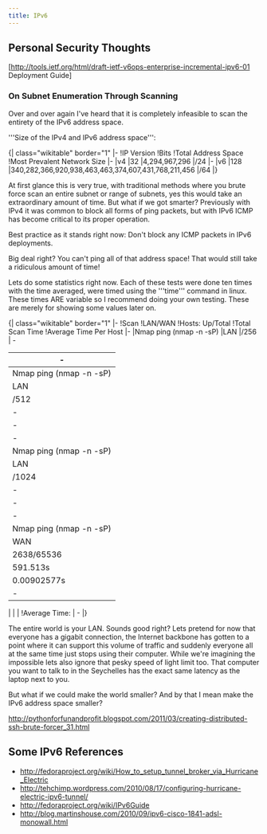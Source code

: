 ```yaml
---
title: IPv6
---
```


## Personal Security Thoughts

[http://tools.ietf.org/html/draft-ietf-v6ops-enterprise-incremental-ipv6-01 Deployment Guide]

### On Subnet Enumeration Through Scanning

Over and over again I've heard that it is completely infeasible to scan the
entirety of the IPv6 address space. 

'''Size of the IPv4 and IPv6 address space''':

{| class="wikitable" border="1"
|-
!IP Version
!Bits
!Total Address Space
!Most Prevalent Network Size
|-
|v4
|32
|4,294,967,296
|/24
|-
|v6
|128
|340,282,366,920,938,463,463,374,607,431,768,211,456
|/64
|}

At first glance this is very true, with traditional methods where you brute
force scan an entire subnet or range of subnets, yes this would take an
extraordinary amount of time. But what if we got smarter? Previously with IPv4
it was common to block all forms of ping packets, but with IPv6 ICMP has become
critical to its proper operation.

Best practice as it stands right now: Don't block any ICMP packets in IPv6
deployments.

Big deal right? You can't ping all of that address space! That would still take
a ridiculous amount of time!

Lets do some statistics right now. Each of these tests were done ten times with
the time averaged, were timed using the '''time''' command in linux. These
times ARE variable so I recommend doing your own testing. These are merely for
showing some values later on.

{| class="wikitable" border="1"
|-
!Scan
!LAN/WAN
!Hosts: Up/Total
!Total Scan Time
!Average Time Per Host
|-
|Nmap ping (nmap -n -sP)
|LAN
|/256
| -

| -
|-
|Nmap ping (nmap -n -sP)
|LAN
|/512
| -
| -
|-
|Nmap ping (nmap -n -sP)
|LAN
|/1024
| -
| -
|-
|Nmap ping (nmap -n -sP)
|WAN
|2638/65536
|591.513s
|0.00902577s
|-

|
|
|
!Average Time:
| -
|}

The entire world is your LAN. Sounds good right? Lets pretend for now that
everyone has a gigabit connection, the Internet backbone has gotten to a point
where it can support this volume of traffic and suddenly everyone all at the
same time just stops using their computer. While we're imagining the impossible
lets also ignore that pesky speed of light limit too. That computer you want to
talk to in the Seychelles has the exact same latency as the laptop next to you.

But what if we could make the world smaller? And by that I mean make the IPv6
address space smaller?

http://pythonforfunandprofit.blogspot.com/2011/03/creating-distributed-ssh-brute-forcer_31.html

## Some IPv6 References

* http://fedoraproject.org/wiki/How_to_setup_tunnel_broker_via_Hurricane_Electric
* http://tehchimp.wordpress.com/2010/08/17/configuring-hurricane-electric-ipv6-tunnel/
* http://fedoraproject.org/wiki/IPv6Guide
* http://blog.martinshouse.com/2010/09/ipv6-cisco-1841-adsl-monowall.html

